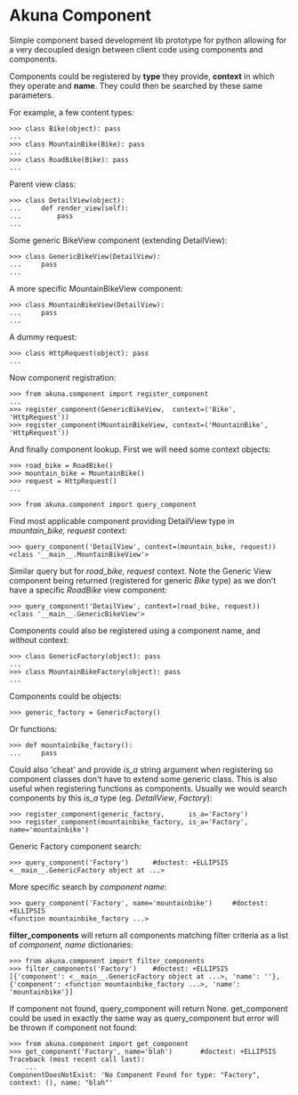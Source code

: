 Akuna Component
===============

Simple component based development lib prototype for python allowing for a very decoupled design between client code using components and components. 

Components could be registered by **type** they provide, **context** in which they operate and **name**. They could then be searched by these same parameters.

For example, a few content types:

    >>> class Bike(object): pass
    ... 
    >>> class MountainBike(Bike): pass
    ... 
    >>> class RoadBike(Bike): pass
    ... 


Parent view class:

    >>> class DetailView(object):
    ...     def render_view(self):
    ...         pass
    ... 


Some generic BikeView component (extending DetailView):

    >>> class GenericBikeView(DetailView):
    ...     pass
    ...


A more specific MountainBikeView component:

    >>> class MountainBikeView(DetailView):
    ...     pass
    ...


A dummy request:

    >>> class HttpRequest(object): pass
    ...


Now component registration:

    >>> from akuna.component import register_component
    ...
    >>> register_component(GenericBikeView,  context=('Bike',         'HttpRequest'))
    >>> register_component(MountainBikeView, context=('MountainBike', 'HttpRequest'))


And finally component lookup. First we will need some context objects:

    >>> road_bike = RoadBike()
    >>> mountain_bike = MountainBike()
    >>> request = HttpRequest()
    ...

    >>> from akuna.component import query_component 
    

Find most applicable component providing DetailView type in *mountain_bike, request* context:

    >>> query_component('DetailView', context=(mountain_bike, request))
    <class '__main__.MountainBikeView'>


Similar query but for *road_bike, request* context. Note the Generic View component being returned (registered for generic *Bike* type) as we don't have a specific *RoadBike* view component:

    >>> query_component('DetailView', context=(road_bike, request))
    <class '__main__.GenericBikeView'>


Components could also be registered using a component name, and without context:

    >>> class GenericFactory(object): pass
    ... 
    >>> class MountainBikeFactory(object): pass
    ... 

Components could be objects:

    >>> generic_factory = GenericFactory()

Or functions:

    >>> def mountainbike_factory():
    ...     pass


Could also 'cheat' and provide *is_a* string argument when registering so component classes don't have to extend some generic class.  This is also useful when registering functions as components.  Usually we would search components by this *is_a* type (eg. *DetailView*, *Factory*):

    >>> register_component(generic_factory,      is_a='Factory')
    >>> register_component(mountainbike_factory, is_a='Factory', name='mountainbike')


Generic Factory component search:

    >>> query_component('Factory')      #doctest: +ELLIPSIS
    <__main__.GenericFactory object at ...>


More specific search by *component name*:

    >>> query_component('Factory', name='mountainbike')     #doctest: +ELLIPSIS   
    <function mountainbike_factory ...>


**filter_components** will return all components matching filter criteria as a list of *component, name* dictionaries: 

    >>> from akuna.component import filter_components
    >>> filter_components('Factory')    #doctest: +ELLIPSIS
    [{'component': <__main__.GenericFactory object at ...>, 'name': ''}, {'component': <function mountainbike_factory ...>, 'name': 'mountainbike'}]


If component not found, query_component will return None. get_component could be used in exactly the same way as query_component but error will be thrown if component not found:

    >>> from akuna.component import get_component
    >>> get_component('Factory', name='blah')       #doctest: +ELLIPSIS
    Traceback (most recent call last):
        ...
    ComponentDoesNotExist: 'No Component Found for type: "Factory", context: (), name: "blah"'

